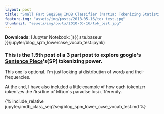 ```yaml
---
layout: post
title: "Small Fast Seq2Seq IMDB Classifier (Part1a: Tokenizing Statistics)"
feature-img: "assets/img/posts/2018-05-16/tok_test.jpg"
thumbnail: "assets/img/posts/2018-05-16/tok_test.jpg"
---
```



**Downloads**: [Jupyter Notebook: ]({{ site.baseurl }}/jupyter/blog_spm_lowercase_vocab_test.ipynb)


### This is the 1.5th post of a 3 part post to explore google's [Sentence Piece](https://github.com/google/sentencepiece)'s(SP) tokenizing power.

This one is optional. I'm just looking at distribution of words and their frequencies.

At the end, I have also included a little example of how each tokenizer tokenizes the first line of Milton's paradise lost differently.

{% include_relative jupyter/imdb_class_seq2seq/blog_spm_lower_case_vocab_test.md %}
